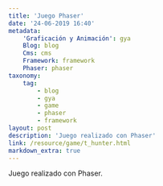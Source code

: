 ```yaml
---
title: 'Juego Phaser'
date: '24-06-2019 16:40'
metadata:
    'Graficación y Animación': gya
    Blog: blog
    Cms: cms
    Framework: framework
    Phaser: phaser
taxonomy:
    tag:
        - blog
        - gya
        - game
        - phaser
        - framework
layout: post
description: 'Juego realizado con Phaser'
link: /resource/game/t_hunter.html
markdown_extra: true
---
```


Juego realizado con Phaser.